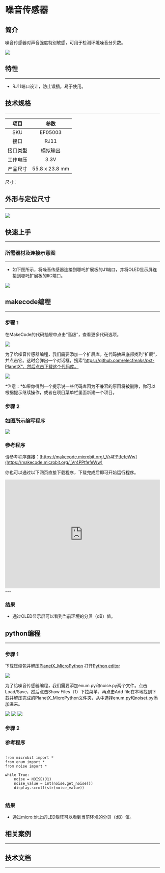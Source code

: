 # 噪音传感器

## 简介
噪音传感器对声音强度特别敏感，可用于检测环境噪音分贝数。

![](./images/05003_01.png)

## 特性
---
- RJ11端口设计，防止误插，易于使用。
## 技术规格
---

项目 | 参数 
:-: | :-: 
SKU|EF05003
接口|RJ11
接口类型|模拟输出
工作电压|3.3V
产品尺寸|55.8 x 23.8 mm



尺寸：

## 外形与定位尺寸
---


![](./images/05003_02.png)


## 快速上手
---

### 所需器材及连接示意图
---

- 如下图所示，将噪音传感器连接到哪吒扩展板的J1端口，并将OLED显示屏连接到哪吒扩展板的IIC端口。


![](./images/05003_03.png)

## makecode编程
---

### 步骤 1
在MakeCode的代码抽屉中点击“高级”，查看更多代码选项。

![](./images/05001_04.png)

为了给噪音传感器编程，我们需要添加一个扩展库。在代码抽屉底部找到“扩展”，并点击它。这时会弹出一个对话框，搜索”https://github.com/elecfreaks/pxt-PlanetX“，然后点击下载这个代码库。

![](./images/05001_05.png)

*注意：*如果你得到一个提示说一些代码库因为不兼容的原因将被删除，你可以根据提示继续操作，或者在项目菜单栏里面新建一个项目。
### 步骤 2
### 如图所示编写程序

![](./images/05003_06.png)


### 参考程序
请参考程序连接：[https://makecode.microbit.org/_Vr4PPtfefeWw](https://makecode.microbit.org/_Vr4PPtfefeWw)

你也可以通过以下网页直接下载程序，下载完成后即可开始运行程序。

<div style="position:relative;height:0;padding-bottom:70%;overflow:hidden;"><iframe style="position:absolute;top:0;left:0;width:100%;height:100%;" src="https://makecode.microbit.org/#pub:_Vr4PPtfefeWw" frameborder="0" sandbox="allow-popups allow-forms allow-scripts allow-same-origin"></iframe></div>  
---

### 结果
- 通过OLED显示屏可以看到当前环境的分贝（dB）值。

## python编程
---


### 步骤 1
下载压缩包并解压[PlanetX_MicroPython](https://github.com/lionyhw/PlanetX_MicroPython/archive/master.zip)
打开[Python editor](https://python.microbit.org/v/2.0)

![](./images/05001_07.png)

为了给噪音传感器编程，我们需要添加enum.py和noise.py两个文件。点击Load/Save，然后点击Show Files（1）下拉菜单，再点击Add file在本地找到下载并解压完成的PlanetX_MicroPython文件夹，从中选择enum.py和noiset.py添加进来。

![](./images/05001_08.png)
![](./images/05001_09.png)
![](./images/05003_10.png)

### 步骤 2
### 参考程序
```

from microbit import *
from enum import *
from noise import *

while True:
    noise = NOISE(J1)
    noise_value = int(noise.get_noise())
    display.scroll(str(noise_value))
        
```


### 结果
- 通过micro:bit上的LED矩阵可以看到当前环境的分贝（dB）值。
## 相关案例
---

## 技术文档
---
